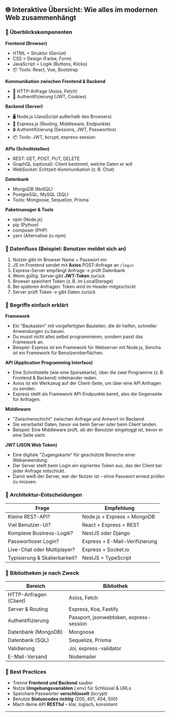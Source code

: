 ## 🌐 Interaktive Übersicht: Wie alles im modernen Web zusammenhängt

### 🧩 Überblickskomponenten

**Frontend (Browser)**

-   HTML = Struktur (Gerüst)
-   CSS = Design (Farbe, Form)
-   JavaScript = Logik (Buttons, Klicks)
-   📦 Tools: React, Vue, Bootstrap

**Kommunikation zwischen Frontend & Backend**

-   📮 HTTP-Anfrage (Axios, Fetch)
-   🔐 Authentifizierung (JWT, Cookies)

**Backend (Server)**

-   🖥️ Node.js (JavaScript außerhalb des Browsers)
-   🍝 Express.js (Routing, Middleware, Endpunkte)
-   🔒 Authentifizierung (Sessions, JWT, Passwortlos)
-   📦 Tools: JWT, bcrypt, express-session

**APIs (Schnittstellen)**

-   REST: GET, POST, PUT, DELETE
-   GraphQL (optional): Client bestimmt, welche Daten er will
-   WebSocket: Echtzeit-Kommunikation (z. B. Chat)

**Datenbank**

-   MongoDB (NoSQL)
-   PostgreSQL, MySQL (SQL)
-   Tools: Mongoose, Sequelize, Prisma

**Paketmanager & Tools**

-   npm (Node.js)
-   pip (Python)
-   composer (PHP)
-   yarn (Alternative zu npm)

### 🔄 Datenfluss (Beispiel: Benutzer meldet sich an)

1. Nutzer gibt im Browser Name + Passwort ein
2. JS im Frontend sendet mit **Axios** POST-Anfrage an `/login`
3. Express-Server empfängt Anfrage → prüft Datenbank
4. Wenn gültig: Server gibt **JWT-Token** zurück
5. Browser speichert Token (z. B. im LocalStorage)
6. Bei späteren Anfragen: Token wird im Header mitgeschickt
7. Server prüft Token → gibt Daten zurück

### 🧠 Begriffe einfach erklärt

**Framework**

-   Ein "Baukasten" mit vorgefertigten Bauteilen, die dir helfen, schneller Anwendungen zu bauen.
-   Du musst nicht alles selbst programmieren, sondern passt das Framework an.
-   Beispiel: Express ist ein Framework für Webserver mit Node.js, Sencha ist ein Framework für Benutzeroberflächen.

**API (Application Programming Interface)**

-   Eine Schnittstelle (wie eine Speisekarte), über die zwei Programme (z. B. Frontend & Backend) miteinander reden.
-   Axios ist ein Werkzeug auf der Client-Seite, um über eine API Anfragen zu senden.
-   Express stellt als Framework API-Endpunkte bereit, also die Gegenseite für Anfragen.

**Middleware**

-   "Zwischenschicht" zwischen Anfrage und Antwort im Backend.
-   Sie verarbeitet Daten, bevor sie beim Server oder beim Client landen.
-   Beispiel: Eine Middleware prüft, ob der Benutzer eingeloggt ist, bevor er eine Seite sieht.

**JWT (JSON Web Token)**

-   Eine digitale "Zugangskarte" für geschützte Bereiche einer Webanwendung.
-   Der Server stellt beim Login ein signiertes Token aus, das der Client bei jeder Anfrage mitschickt.
-   Damit weiß der Server, wer der Nutzer ist – ohne Passwort erneut prüfen zu müssen.

### 🧠 Architektur-Entscheidungen

| Frage                         | Empfehlung                     |
| ----------------------------- | ------------------------------ |
| Kleine REST-API?              | Node.js + Express + MongoDB    |
| Viel Benutzer-UI?             | React + Express + REST         |
| Komplexe Business-Logik?      | NestJS oder Django             |
| Passwortloser Login?          | Express + E-Mail-Verifizierung |
| Live-Chat oder Multiplayer?   | Express + Socket.io            |
| Typisierung & Skalierbarkeit? | NestJS + TypeScript            |

### 🧰 Bibliotheken je nach Zweck

| Bereich                | Bibliothek                              |
| ---------------------- | --------------------------------------- |
| HTTP-Anfragen (Client) | Axios, Fetch                            |
| Server & Routing       | Express, Koa, Fastify                   |
| Authentifizierung      | Passport, jsonwebtoken, express-session |
| Datenbank (MongoDB)    | Mongoose                                |
| Datenbank (SQL)        | Sequelize, Prisma                       |
| Validierung            | Joi, express-validator                  |
| E-Mail-Versand         | Nodemailer                              |

### 🎯 Best Practices

-   Trenne **Frontend und Backend** sauber
-   Nutze **Umgebungsvariablen** (.env) für Schlüssel & URLs
-   Speichere Passwörter **verschlüsselt** (bcrypt)
-   Benutze **Statuscodes richtig** (200, 401, 404, 500)
-   Mach deine API **RESTful** – klar, logisch, konsistent

---
